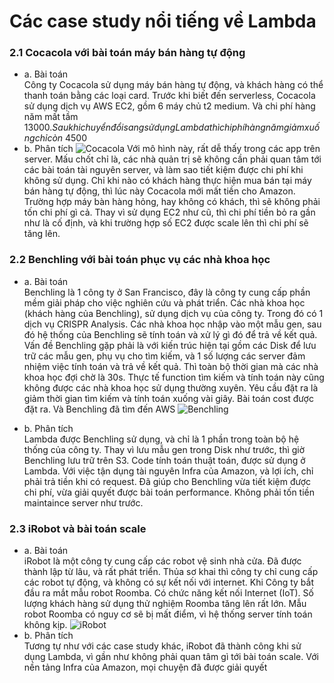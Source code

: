 # Các case study nổi tiếng về Lambda
### 2.1 Cocacola với bài toán máy bán hàng tự động
- a. Bài toán   
Công ty Cocacola sử dụng máy bán hàng tự động, và khách hàng có thể thanh toán bằng các loại card.
Trước khi biết đến serverless, Cocacola sử dụng dịch vụ AWS EC2, gồm 6 máy chủ t2 medium. 
Và chi phí hàng năm mất tầm $13000. 
Sau khi chuyển đổi sang sử dụng Lambda thì chi phí hàng năm giảm xuống chỉ còn ~$4500
- b. Phân tích
![Cocacola](https://dashbird.io/images/blog/2018-07-04/coca-cola-serverless-setup.jpg)
Với mô hình này, rất dễ thấy trong các app trên server.
Mấu chốt chỉ là, các nhà quản trị sẽ không cần phải quan tâm tới các bài toán tài nguyên server, 
và làm sao tiết kiệm được chi phí khi không sử dụng.
Chỉ khi nào có khách hàng thực hiện mua bán tại máy bán hàng tự động, thì lúc này Cocacola mới mất tiền cho Amazon.
Trường hợp máy bàn hàng hỏng, hay không có khách, thì sẽ không phải tốn chi phí gì cả.
Thay vì sử dụng EC2 như cũ, thì chi phí tiền bỏ ra gần như là cố định, và khi trường hợp số EC2 được scale lên thì chi phí sẽ tăng lên.

### 2.2 Benchling với bài toán phục vụ các nhà khoa học
- a. Bài toán   
Benchling là 1 công ty ở San Francisco, đây là công ty cung cấp phần mềm giải pháp cho việc nghiên cứu và phát triển.
Các nhà khoa học (khách hàng của Benchling), sử dụng dịch vụ của công ty. 
Trong đó có 1 dịch vụ CRISPR Analysis. Các nhà khoa học nhập vào một mẫu gen, sau đó hệ thống của Benchling sẽ tính toán và xử lý gì đó để trả về kết quả.
Vấn đề Benchling gặp phải là với kiến trúc hiện tại gồm các Disk để lưu trữ các mẫu gen, phụ vụ cho tìm kiếm, và 1 số lượng các server đảm nhiệm việc tính toán và trả về kết quả.
Thì toàn bộ thời gian mà các nhà khoa học đợi chờ là 30s. 
Thực tế function tìm kiếm và tính toán này cũng không được các nhà khoa học sử dụng thường xuyên.
Yêu cầu đặt ra là giảm thời gian tìm kiếm và tính toán xuống vài giây. 
Bài toán cost được đặt ra. Và Benchling đã tìm đến AWS 
![Benchling](https://d1.awsstatic.com/case-studies/Benchling_architecture.945030da5d79e92d3d4da65a9c3ffb5af4fdbc79.jpg)

- b. Phân tích  
Lambda được Benchling sử dụng, và chỉ là 1 phần trong toàn bộ hệ thống của công ty.
Thay vì lưu mẫu gen trong Disk như trước, thì giờ Benchling lưu trữ trên S3.
Code tính toán thuật toán, được sử dụng ở Lambda.
Với việc tận dụng tài nguyên Infra của Amazon, và lợi ích, chỉ phải trả tiền khi có request. Đã giúp cho Benchling vừa tiết kiệm được chi phí, vừa giải quyết được bài toán performance.
Không phải tốn tiền maintaince server như trước.
### 2.3 iRobot và bài toán scale
- a. Bài toán   
iRobot là một công ty cung cấp các robot vệ sinh nhà cửa. Đã được thành lập từ lâu, và rất phát triển.
Thủa sơ khai thì công ty chỉ cung cấp các robot tự động, và không có sự kết nối với internet.
Khi Công ty bắt đầu ra mắt mẫu robot Roomba. Có chức năng kết nối Internet (IoT).
Số lượng khách hàng sử dụng thử nghiệm Roomba tăng lên rất lớn. 
Mẫu robot Roomba có nguy cơ sẽ bị mất điểm, vì hệ thống server tính toán không kịp.
![iRobot](https://d1.awsstatic.com/case-studies/US/Robot%20registration.b172a8d0a29446cd78ed7bab60c79534b4bb53c4.PNG)
- b. Phân tích  
Tương tự như với các case study khác, iRobot đã thành công khi sử dụng Lambda, 
vì gần như không phải quan tâm gì tới bài toán scale. 
Với nền tảng Infra của Amazon, mọi chuyện đã được giải quyết


